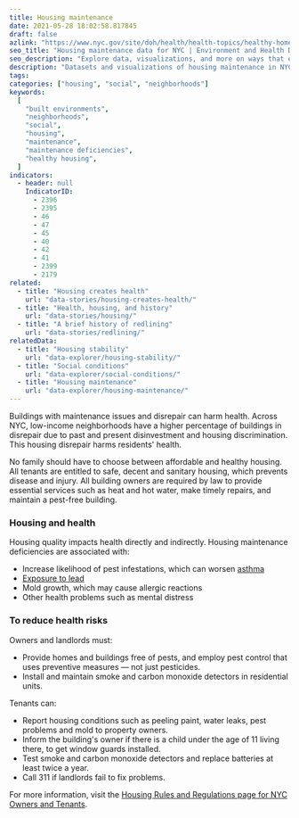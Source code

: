 ```yaml
---
title: Housing maintenance
date: 2021-05-28 18:02:58.817845
draft: false
azlink: "https://www.nyc.gov/site/doh/health/health-topics/healthy-home.page"
seo_title: "Housing maintenance data for NYC | Environment and Health Data Portal"
seo_description: "Explore data, visualizations, and more on ways that environments shape health in New York City's neighborhoods."
description: "Datasets and visualizations of housing maintenance in NYC."
tags:
categories: ["housing", "social", "neighborhoods"]
keywords:
  [
    "built environments",
    "neighborhoods",
    "social",
    "housing",
    "maintenance",
    "maintenance deficiencies",
    "healthy housing",
  ]
indicators:
  - header: null
    IndicatorID:
      - 2396
      - 2395
      - 46
      - 47
      - 45
      - 40
      - 42
      - 41
      - 2399
      - 2179
related:
  - title: "Housing creates health"
    url: "data-stories/housing-creates-health/"
  - title: "Health, housing, and history"
    url: "data-stories/housing/"
  - title: "A brief history of redlining"
    url: "data-stories/redlining/"
relatedData:
  - title: "Housing stability"
    url: "data-explorer/housing-stability/"
  - title: "Social conditions"
    url: "data-explorer/social-conditions/"
  - title: "Housing maintenance"
    url: "data-explorer/housing-maintenance/"
---
```


Buildings with maintenance issues and disrepair can harm health. Across NYC, low-income neighborhoods have a higher percentage of buildings in disrepair due to past and present disinvestment and housing discrimination. This housing disrepair harms residents' health.

No family should have to choose between affordable and healthy housing. All tenants are entitled to safe, decent and sanitary housing, which prevents disease and injury. All building owners are required by law to provide essential services such as heat and hot water, make timely repairs, and maintain a pest-free building.

### Housing and health

Housing quality impacts health directly and indirectly. Housing maintenance deficiencies are associated with:

- Increase likelihood of pest infestations, which can worsen [asthma](http://www1.nyc.gov/site/doh/health/health-topics/asthma.page "Asthma")
- [Exposure to lead](http://www1.nyc.gov/site/doh/health/health-topics/lead-poisoning-prevention.page)
- Mold growth, which may cause allergic reactions
- Other health problems such as mental distress

### To reduce health risks

Owners and landlords must:

- Provide homes and buildings free of pests, and employ pest control that uses preventive measures — not just pesticides.
- Install and maintain smoke and carbon monoxide detectors in residential units.

Tenants can:

- Report housing conditions such as peeling paint, water leaks, pest problems and mold to property owners.
- Inform the building's owner if there is a child under the age of 11 living there, to get window guards installed.
- Test smoke and carbon monoxide detectors and replace batteries at least twice a year.
- Call 311 if landlords fail to fix problems.

For more information, visit the [Housing Rules and Regulations page for NYC Owners and Tenants](http://www1.nyc.gov/nyc-resources/service/4706/housing-rules-and-regulations-for-nyc-owners-and-tenants "Housing rules and regulations").
